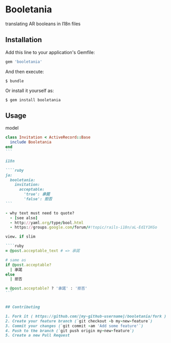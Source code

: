 # Booletania

translating AR booleans in I18n files

## Installation

Add this line to your application's Gemfile:

```ruby
gem 'booletania'
```

And then execute:

    $ bundle

Or install it yourself as:

    $ gem install booletania

## Usage

model

````ruby
class Invitation < ActiveRecord::Base
  include Booletania
end
```

i18n

````ruby
ja:
  booletania:
    invitation:
      acceptable:
        'true': 承諾
        'false': 拒否
```

- why text must need to quote?
  - [see also]
  - http://yaml.org/type/bool.html
  - https://groups.google.com/forum/#!topic/rails-i18n/aL-Ed1Y1KGo

view. if slim

````ruby
= @post.acceptable_text # => 承諾

# same as
if @post.acceptable?
  | 承諾
else
  | 拒否

= @post.acceptable? ? '承諾' : '拒否'
```


## Contributing

1. Fork it ( https://github.com/[my-github-username]/booletania/fork )
2. Create your feature branch (`git checkout -b my-new-feature`)
3. Commit your changes (`git commit -am 'Add some feature'`)
4. Push to the branch (`git push origin my-new-feature`)
5. Create a new Pull Request
